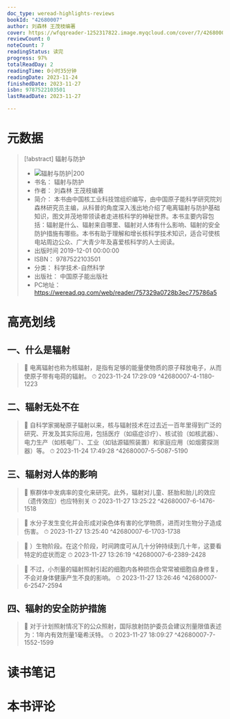 ```yaml
---
doc_type: weread-highlights-reviews
bookId: "42680007"
author: 刘森林 王茂枝编著
cover: https://wfqqreader-1252317822.image.myqcloud.com/cover/7/42680007/t7_42680007.jpg
reviewCount: 0
noteCount: 7
readingStatus: 读完
progress: 97%
totalReadDay: 2
readingTime: 0小时35分钟
readingDate: 2023-11-24
finishedDate: 2023-11-27
isbn: 9787522103501
lastReadDate: 2023-11-27

---
```

# 元数据
> [!abstract] 辐射与防护
> - ![ 辐射与防护|200](https://wfqqreader-1252317822.image.myqcloud.com/cover/7/42680007/t7_42680007.jpg)
> - 书名： 辐射与防护
> - 作者： 刘森林 王茂枝编著
> - 简介： 本书由中国核工业科技馆组织编写，由中国原子能科学研究院刘森林研究员主编，从科普的角度深入浅出地介绍了电离辐射与防护基础知识，图文并茂地带领读者走进核科学的神秘世界。本书主要内容包括：辐射是什么、辐射来自哪里、辐射对人体有什么影响、辐射的安全防护措施有哪些。本书有助于理解和增长核科学技术知识，适合可使核电站周边公众、广大青少年及喜爱核科学的人士阅读。
> - 出版时间 2019-12-01 00:00:00
> - ISBN： 9787522103501
> - 分类： 科学技术-自然科学
> - 出版社： 中国原子能出版社
> - PC地址：https://weread.qq.com/web/reader/757329a0728b3ec775786a5

# 高亮划线

## 一、什么是辐射

> 📌 电离辐射也称为核辐射，是指有足够的能量使物质的原子释放电子，从而使原子带有电荷的辐射。 
> ⏱ 2023-11-24 17:29:09 ^42680007-4-1180-1223

## 二、辐射无处不在

> 📌 自科学家揭秘原子辐射以来，核与辐射技术在过去近一百年里得到广泛的研究、开发及其实际应用，包括医疗（如癌症诊疗）、核试验（如核武器）、电力生产（如核电厂）、工业（如钴源辐照装置）和家庭应用（如烟雾探测器）等。 
> ⏱ 2023-11-24 17:49:28 ^42680007-5-5087-5190

## 三、辐射对人体的影响

> 📌 察群体中发病率的变化来研究。此外，辐射对儿童、胚胎和胎儿的效应（遗传效应）也应特别关 
> ⏱ 2023-11-27 13:25:22 ^42680007-6-1476-1518

> 📌 水分子发生变化并会形成对染色体有害的化学物质，进而对生物分子造成伤害。 
> ⏱ 2023-11-27 13:25:40 ^42680007-6-1703-1738

> 📌 ）生物阶段。在这个阶段，时间跨度可从几十分钟持续到几十年，这要看特定的症状而定 
> ⏱ 2023-11-27 13:26:19 ^42680007-6-2389-2428

> 📌 不过，小剂量的辐射照射引起的细胞内各种损伤会常常被细胞自身修复，不会对身体健康产生不良的影响。 
> ⏱ 2023-11-27 13:26:46 ^42680007-6-2547-2594

## 四、辐射的安全防护措施

> 📌 对于计划照射情况下的公众照射，国际放射防护委员会建议剂量限值表述为：1年内有效剂量1毫希沃特。 
> ⏱ 2023-11-27 18:09:27 ^42680007-7-1552-1599

# 读书笔记

# 本书评论
